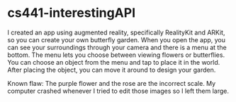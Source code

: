 # cs441-interestingAPI

I created an app using augmented reality, specifically RealityKit and ARKit, so you can create your own butterfly garden. When you open the app, you can see your surroundings through your camera and there is a menu at the bottom. The menu lets you choose between viewing flowers or butterflies. You can choose an object from the menu and tap to place it in the world. After placing the object, you can move it around to design your garden.

Known flaw: The purple flower and the rose are the incorrect scale. My computer crashed whenever I tried to edit those images so I left them large. 
